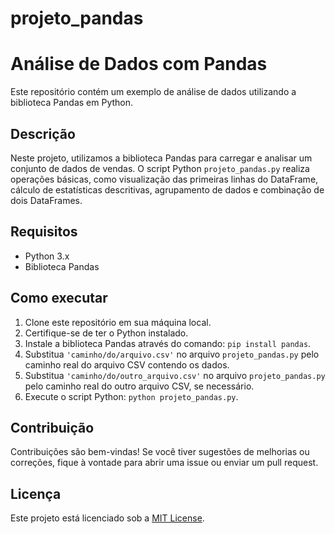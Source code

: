 # projeto_pandas

# Análise de Dados com Pandas

Este repositório contém um exemplo de análise de dados utilizando a biblioteca Pandas em Python.

## Descrição

Neste projeto, utilizamos a biblioteca Pandas para carregar e analisar um conjunto de dados de vendas. O script Python `projeto_pandas.py` realiza operações básicas, como visualização das primeiras linhas do DataFrame, cálculo de estatísticas descritivas, agrupamento de dados e combinação de dois DataFrames.

## Requisitos

- Python 3.x
- Biblioteca Pandas

## Como executar

1. Clone este repositório em sua máquina local.
2. Certifique-se de ter o Python instalado.
3. Instale a biblioteca Pandas através do comando: `pip install pandas`.
4. Substitua `'caminho/do/arquivo.csv'` no arquivo `projeto_pandas.py` pelo caminho real do arquivo CSV contendo os dados.
5. Substitua `'caminho/do/outro_arquivo.csv'` no arquivo `projeto_pandas.py` pelo caminho real do outro arquivo CSV, se necessário.
6. Execute o script Python: `python projeto_pandas.py`.

## Contribuição

Contribuições são bem-vindas! Se você tiver sugestões de melhorias ou correções, fique à vontade para abrir uma issue ou enviar um pull request.

## Licença

Este projeto está licenciado sob a [MIT License](https://opensource.org/licenses/MIT).

